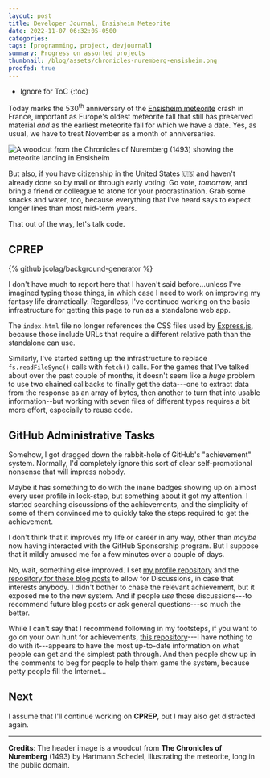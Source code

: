 ```yaml
---
layout: post
title: Developer Journal, Ensisheim Meteorite
date: 2022-11-07 06:32:05-0500
categories:
tags: [programming, project, devjournal]
summary: Progress on assorted projects
thumbnail: /blog/assets/chronicles-nuremberg-ensisheim.png
proofed: true
---
```


* Ignore for ToC
{:toc}

Today marks the 530<sup>th</sup> anniversary of the [Ensisheim meteorite](https://en.wikipedia.org/wiki/Ensisheim_meteorite) crash in France, important as Europe's oldest meteorite fall that still has preserved material *and* as the earliest meteorite fall for which we have a date.  Yes, as usual, we have to treat November as a month of anniversaries.

![A woodcut from the Chronicles of Nuremberg (1493) showing the meteorite landing in Ensisheim](/blog/assets/chronicles-nuremberg-ensisheim.png "We won't go into detail on the bizarre chain of custody on this rock...")

But also, if you have citizenship in the United States 🇺🇸 and haven't already done so by mail or through early voting:  Go vote, *tomorrow*, and bring a friend or colleague to atone for your procrastination.  Grab some snacks and water, too, because everything that I've heard says to expect longer lines than most mid-term years.

That out of the way, let's talk code.

## CPREP

{% github jcolag/background-generator %}

I don't have much to report here that I haven't said before...unless I've imagined typing those things, in which case I need to work on improving my fantasy life dramatically.  Regardless, I've continued working on the basic infrastructure for getting this page to run as a standalone web app.

The `index.html` file no longer references the CSS files used by [Express.js](https://expressjs.com/), because those include URLs that require a different relative path than the standalone can use.

Similarly, I've started setting up the infrastructure to replace `fs.readFileSync()` calls with `fetch()` calls.  For the games that I've talked about over the past couple of months, it doesn't seem like a *huge* problem to use two chained callbacks to finally get the data---one to extract data from the response as an array of bytes, then another to turn that into usable information--but working with seven files of different types requires a bit more effort, especially to reuse code.

## GitHub Administrative Tasks

Somehow, I got dragged down the rabbit-hole of GitHub's "achievement" system.  Normally, I'd completely ignore this sort of clear self-promotional nonsense that will impress nobody.

Maybe it has something to do with the inane badges showing up on almost every user profile in lock-step, but something about it got my attention.  I started searching discussions of the achievements, and the simplicity of some of them convinced me to quickly take the steps required to get the achievement.

I don't think that it improves my life or career in any way, other than *maybe* now having interacted with the GitHub Sponsorship program.  But I suppose that it mildly amused me for a few minutes over a couple of days.

No, wait, something else improved.  I set [my profile repository](https://github.com/jcolag/jcolag) and the [repository for these blog posts](https://github.com/jcolag/entropy-arbitrage) to allow for Discussions, in case that interests anybody.  I didn't bother to chase the relevant achievement, but it exposed me to the new system.  And if people *use* those discussions---to recommend future blog posts or ask general questions---so much the better.

While I can't say that I recommend following in my footsteps, if you want to go on your own hunt for achievements, [this repository](https://github.com/Schweinepriester/github-profile-achievements)---I have nothing to do with it---appears to have the most up-to-date information on what people can get and the simplest path through.  And then people show up in the comments to beg for people to help them game the system, because petty people fill the Internet...

## Next

I assume that I'll continue working on **CPREP**, but I may also get distracted again.

* * *

**Credits**:  The header image is a woodcut from **The Chronicles of Nuremberg** (1493) by Hartmann Schedel, illustrating the meteorite, long in the public domain.

